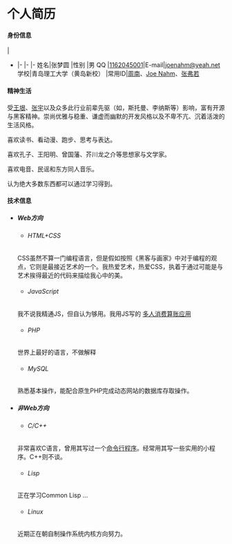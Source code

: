 # 个人简历

#### 身份信息
|
-	|-							|-		|-
姓名|张梦圆						|性别	|男
QQ	|[1162045001](http://wpa.qq.com/msgrd?v=3&uin=1162045001&site=gitee.com&menu=yes)|E-mail|joenahm@yeah.net
学校|青岛理工大学（黄岛新校）	|常用ID|[周南](https://gitee.com/joenahm)、[Joe Nahm](https://github.com/joenahm)、[张弗若](https://space.bilibili.com/13957052/#/)

#### 精神生活

受[王垠](http://www.yinwang.org/)、[张宇](https://weibo.com/zhangyumaths)以及众多此行业前辈先驱（如，斯托曼、李纳斯等）影响，富有开源与黑客精神。崇尚优雅与稳重、谦虚而幽默的开发风格以及不卑不亢、沉着活泼的生活风格。

喜欢读书、看动漫、跑步、思考与表达。

喜欢孔子、王阳明、曾国藩、芥川龙之介等思想家与文学家。

喜欢电音、民谣和东方同人音乐。

认为绝大多数东西都可以通过学习得到。

#### 技术信息

- ##### Web方向
	- ###### HTML+CSS
	CSS虽然不算一门编程语言，但是假如按照《黑客与画家》中对于编程的观点，它则是最接近艺术的一个。我热爱艺术，热爱CSS，执着于通过可能是与艺术挨得最近的代码来描绘我心中的美。

	- ###### JavaScript
	我不说我精通JS，但自认为够用。我用JS写的 [多人消费算账应用](http://sjydzq.top/cal/index.html)

	- ###### PHP
	世界上最好的语言，不做解释

	- ###### MySQL
	熟悉基本操作，能配合原生PHP完成动态网站的数据库存取操作。

- ##### 非Web方向

	- ###### C/C++
	非常喜欢C语言，曾用其写过一个[命令行程序](https://github.com/joenahm/ws)。经常用其写一些实用的小程序。C++则不谈。
	
	- ###### Lisp
	正在学习Common Lisp ...

	- ###### Linux
	近期正在朝自制操作系统内核方向努力。